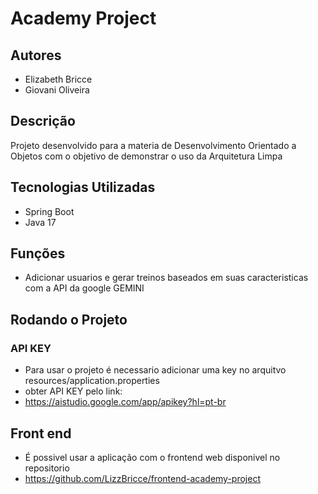# Academy Project

## Autores

- Elizabeth Bricce
- Giovani Oliveira

## Descrição

Projeto desenvolvido para a materia de Desenvolvimento Orientado a Objetos com o objetivo de demonstrar o uso da Arquitetura Limpa

## Tecnologias Utilizadas
- Spring Boot
- Java 17

## Funções 
- Adicionar usuarios e gerar treinos baseados em suas caracteristicas com a API da google GEMINI

## Rodando o Projeto

### API KEY
- Para usar o projeto é necessario adicionar uma key no arquitvo resources/application.properties 
- obter API KEY pelo link:
- https://aistudio.google.com/app/apikey?hl=pt-br

## Front end
- É possivel usar a aplicação com o frontend web disponivel no repositorio
- https://github.com/LizzBricce/frontend-academy-project
